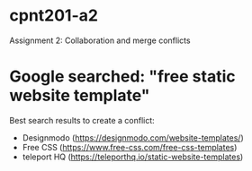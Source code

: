 # cpnt201-a2
Assignment 2: Collaboration and merge conflicts
# Google searched: "free static website template"
 Best search results to create a conflict:
  - Designmodo (https://designmodo.com/website-templates/)
   - Free CSS (https://www.free-css.com/free-css-templates)
   - teleport HQ (https://teleporthq.io/static-website-templates)
   
